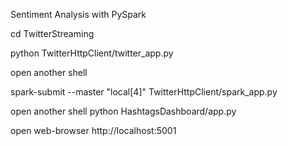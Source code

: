 Sentiment Analysis with PySpark

cd TwitterStreaming


python TwitterHttpClient/twitter_app.py

open another shell
<!-- spark-submit TwitterHttpClient/spark_app.py -->
spark-submit --master "local[4]" TwitterHttpClient/spark_app.py

open another shell 
python HashtagsDashboard/app.py 

open web-browser
http://localhost:5001
